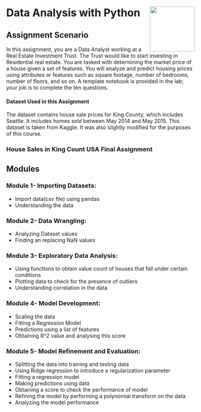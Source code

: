 # Data Analysis with Python <img src="https://raw.githubusercontent.com/roshangrewal/IBM-Data-Science-Professional-Certification/master/IBM-Banner.png" align="right" width="120" />

## Assignment Scenario

In this assignment, you are a Data Analyst working at a Real Estate Investment Trust. The Trust would like to start investing in Residential real estate. You are tasked with determining the market price of a house given a set of features. You will analyze and predict housing prices using attributes or features such as square footage, number of bedrooms, number of floors, and so on. A template notebook is provided in the lab; your job is to complete the ten questions.

#### Dataset Used in this Assignment
The dataset contains house sale prices for King County, which includes Seattle. It includes homes sold between May 2014 and May 2015. This dataset is taken from Kaggle. It was also slightly modified for the purposes of this course.

### House Sales in King Count USA Final Assignment

## Modules

### Module 1- Importing Datasets:
- Import data(csv file) using pandas
- Understanding the data

### Module 2- Data Wrangling:
- Analyzing Dataset values
- Finding an replacing NaN values

### Module 3- Exploratory Data Analysis:
- Using functions to obtain value count of houses that fall under certain conditions
- Plotting data to check for the presence of outliers
- Understanding correlation in the data

### Module 4- Model Development:
- Scaling the data
- Fitting a Regression Model
- Predictions using a list of features
- Obtaining R^2 value and analysing this score

### Module 5- Model Refinement and Evaluation:
- Splitting the data into training and testing data
- Using Ridge regression to introduce a regularization parameter
- Fitting a regression model
- Making predictions using data
- Obtaining a score to check the performance of model
- Refining the model by performing a polynomial transform on the data
- Analyzing the model performance


